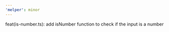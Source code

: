 ```yaml
---
'melper': minor
---
```


feat(is-number.ts): add isNumber function to check if the input is a number
